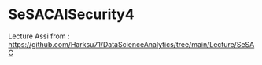# SeSACAISecurity4
Lecture Assi 
from : https://github.com/Harksu71/DataScienceAnalytics/tree/main/Lecture/SeSAC
